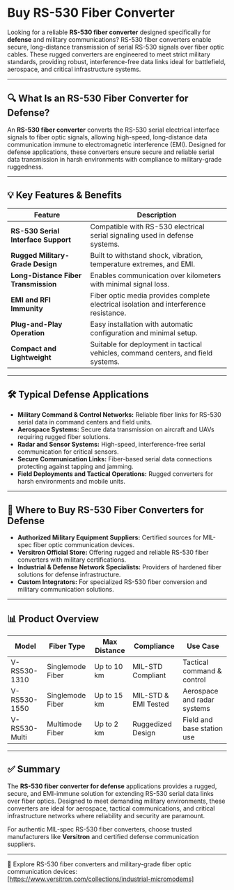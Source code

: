 # Buy RS-530 Fiber Converter 

Looking for a reliable **RS-530 fiber converter** designed specifically for **defense** and military communications? RS-530 fiber converters enable secure, long-distance transmission of serial RS-530 signals over fiber optic cables. These rugged converters are engineered to meet strict military standards, providing robust, interference-free data links ideal for battlefield, aerospace, and critical infrastructure systems.

---

## 🔍 What Is an RS-530 Fiber Converter for Defense?

An **RS-530 fiber converter** converts the RS-530 serial electrical interface signals to fiber optic signals, allowing high-speed, long-distance data communication immune to electromagnetic interference (EMI). Designed for defense applications, these converters ensure secure and reliable serial data transmission in harsh environments with compliance to military-grade ruggedness.

---

## 💡 Key Features & Benefits

| Feature                             | Description                                                               |
|------------------------------------|---------------------------------------------------------------------------|
| **RS-530 Serial Interface Support**| Compatible with RS-530 electrical serial signaling used in defense systems. |
| **Rugged Military-Grade Design**   | Built to withstand shock, vibration, temperature extremes, and EMI.         |
| **Long-Distance Fiber Transmission** | Enables communication over kilometers with minimal signal loss.             |
| **EMI and RFI Immunity**            | Fiber optic media provides complete electrical isolation and interference resistance. |
| **Plug-and-Play Operation**         | Easy installation with automatic configuration and minimal setup.           |
| **Compact and Lightweight**         | Suitable for deployment in tactical vehicles, command centers, and field systems. |

---

## 🛠️ Typical Defense Applications

- **Military Command & Control Networks:** Reliable fiber links for RS-530 serial data in command centers and field units.  
- **Aerospace Systems:** Secure data transmission on aircraft and UAVs requiring rugged fiber solutions.  
- **Radar and Sensor Systems:** High-speed, interference-free serial communication for critical sensors.  
- **Secure Communication Links:** Fiber-based serial data connections protecting against tapping and jamming.  
- **Field Deployments and Tactical Operations:** Rugged converters for harsh environments and mobile units.

---

## 🛒 Where to Buy RS-530 Fiber Converters for Defense

- **Authorized Military Equipment Suppliers:** Certified sources for MIL-spec fiber optic communication devices.  
- **Versitron Official Store:** Offering rugged and reliable RS-530 fiber converters with military certifications.  
- **Industrial & Defense Network Specialists:** Providers of hardened fiber solutions for defense infrastructure.  
- **Custom Integrators:** For specialized RS-530 fiber conversion and military communication solutions.

---

## 📊 Product Overview

| Model                   | Fiber Type         | Max Distance     | Compliance         | Use Case                      |
|-------------------------|--------------------|------------------|--------------------|------------------------------|
| V-RS530-1310            | Singlemode Fiber    | Up to 10 km      | MIL-STD Compliant  | Tactical command & control   |
| V-RS530-1550            | Singlemode Fiber    | Up to 15 km      | MIL-STD & EMI Tested| Aerospace and radar systems  |
| V-RS530-Multi           | Multimode Fiber     | Up to 2 km       | Ruggedized Design  | Field and base station use   |

---

## ✅ Summary

The **RS-530 fiber converter for defense** applications provides a rugged, secure, and EMI-immune solution for extending RS-530 serial data links over fiber optics. Designed to meet demanding military environments, these converters are ideal for aerospace, tactical communications, and critical infrastructure networks where reliability and security are paramount.

For authentic MIL-spec RS-530 fiber converters, choose trusted manufacturers like **Versitron** and certified defense communication suppliers.

---

🔗 Explore RS-530 fiber converters and military-grade fiber optic communication devices:  
[https://www.versitron.com/collections/industrial-micromodems]

